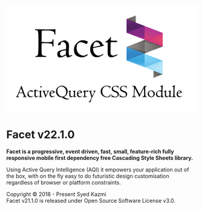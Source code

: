 ![Facet.CSS](facet.css.png)
# Facet v22.1.0
**Facet is a progressive, event driven, fast, small, feature-rich fully responsive mobile first dependency free Cascading Style Sheets library.** 

Using Active Query Intelligence (AQI) it empowers your application out of the box, with on the fly easy to do futuristic design customisation regardless of browser or platform constraints.  

Copyright © 2018 - Present Syed Kazmi<br>
Facet v21.1.0 is released under Open Source Software License v3.0.

